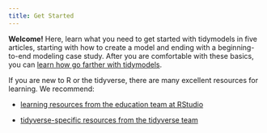 ```yaml
---
title: Get Started
---
```


**Welcome!** Here, learn what you need to get started with tidymodels in five articles, starting with how to create a model and ending with a beginning-to-end modeling case study. After you are comfortable with these basics, you can [learn how go farther with tidymodels](/learn/).

If you are new to R or the tidyverse, there are many excellent resources for learning. We recommend:

* [learning resources from the education team at RStudio](https://education.rstudio.com/learn/)

* [tidyverse-specific resources from the tidyverse team](https://www.tidyverse.org/learn/)
